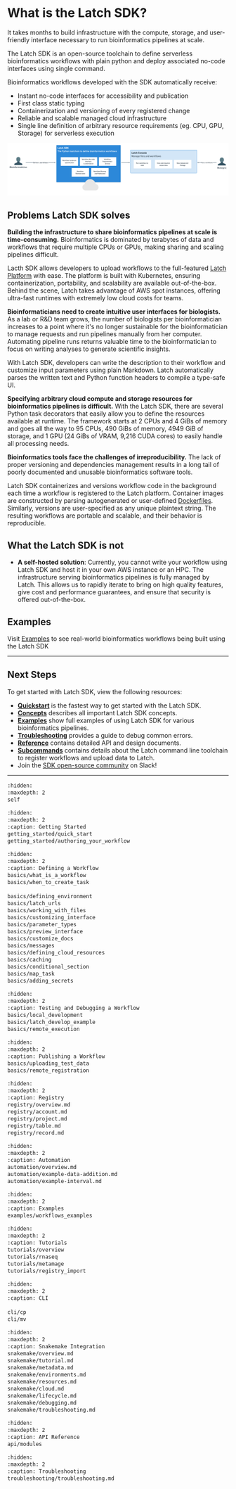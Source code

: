 # What is the Latch SDK?

It takes months to build infrastructure with the compute, storage, and user-friendly interface necessary to run bioinformatics pipelines at scale.

The Latch SDK is an open-source toolchain to define serverless bioinformatics workflows with plain python and deploy associated no-code interfaces using single command.

Bioinformatics workflows developed with the SDK automatically receive:

- Instant no-code interfaces for accessibility and publication
- First class static typing
- Containerization and versioning of every registered change
- Reliable and scalable managed cloud infrastructure
- Single line definition of arbitrary resource requirements (eg. CPU, GPU, Storage) for serverless execution

![SDK Overview](./assets/sdk-intro.png)

## Problems Latch SDK solves

**Building the infrastructure to share bioinformatics pipelines at scale is time-consuming.** Bioinformatics is dominated by terabytes of data and workflows that require multiple CPUs or GPUs, making sharing and scaling pipelines difficult.

Lacth SDK allows developers to upload workflows to the full-featured [Latch Platform](https://console.latch.bio) with ease. The platform is built with Kubernetes, ensuring containerization, portability, and scalability are available out-of-the-box. Behind the scene, Latch takes advantage of AWS spot instances, offering ultra-fast runtimes with extremely low cloud costs for teams.

**Bioinformaticians need to create intuitive user interfaces for biologists.** As a lab or R&D team grows, the number of biologists per bioinformatician increases to a point where it's no longer sustainable for the bioinformatician to manage requests and run pipelines manually from her computer. Automating pipeline runs returns valuable time to the bioinformatician to focus on writing analyses to generate scientific insights.

With Latch SDK, developers can write the description to their workflow and customize input parameters using plain Markdown. Latch automatically parses the written text and Python function headers to compile a type-safe UI.

**Specifying arbitrary cloud compute and storage resources for bioinformatics pipelines is difficult.** With the Latch SDK, there are several Python task decorators that easily allow you to define the resources available at runtime. The framework starts at 2 CPUs and 4 GiBs of memory and goes all the way to 95 CPUs, 490 GiBs of memory, 4949 GiB of storage, and 1 GPU (24 GiBs of VRAM, 9,216 CUDA cores) to easily handle all processing needs.

**Bioinformatics tools face the challenges of irreproducibility.** The lack of proper versioning and dependencies management results in a long tail of poorly documented and unusable bioinformatics software tools.

Latch SDK containerizes and versions workflow code in the background each time a workflow is registered to the Latch platform. Container images are constructed by parsing autogenerated or user-defined [Dockerfiles](https://docs.docker.com/engine/reference/builder/). Similarly, versions are user-specified as any unique plaintext string. The resulting workflows are portable and scalable, and their behavior is reproducible.

## What the Latch SDK is not

- **A self-hosted solution**: Currently, you cannot write your workflow using Latch SDK and host it in your own AWS instance or an HPC. The infrastructure serving bioinformatics pipelines is fully managed by Latch. This allows us to rapidly iterate to bring on high quality features, give cost and performance guarantees, and ensure that security is offered out-of-the-box.

## Examples

Visit [Examples](../examples/workflows_examples.md) to see real-world bioinformatics workflows being built using the Latch SDK

---

## Next Steps

To get started with Latch SDK, view the following resources:

- **[Quickstart](./getting_started/quick_start.md)** is the fastest way to get started with the Latch SDK.
- **[Concepts](./basics/what_is_a_workflow.md)** describes all important Latch SDK concepts.
- **[Examples](./examples/workflows_examples.md)** show full examples of using Latch SDK for various bioinformatics pipelines.
- **[Troubleshooting](./troubleshooting/troubleshooting)** provides a guide to debug common errors.
- **[Reference](./api/modules.rst)** contains detailed API and design documents.
- **[Subcommands](./subcommands.md)** contains details about the Latch command line toolchain to register workflows and upload data to Latch.
- Join the <a href="https://forms.gle/sCjr8tdjzx5HjVW27" target="_blank">SDK open-source community</a> on Slack!

---

```{toctree}
:hidden:
:maxdepth: 2
self
```

```{toctree}
:hidden:
:maxdepth: 2
:caption: Getting Started
getting_started/quick_start
getting_started/authoring_your_workflow
```

```{toctree}
:hidden:
:maxdepth: 2
:caption: Defining a Workflow
basics/what_is_a_workflow
basics/when_to_create_task

basics/defining_environment
basics/latch_urls
basics/working_with_files
basics/customizing_interface
basics/parameter_types
basics/preview_interface
basics/customize_docs
basics/messages
basics/defining_cloud_resources
basics/caching
basics/conditional_section
basics/map_task
basics/adding_secrets
```

```{toctree}
:hidden:
:maxdepth: 2
:caption: Testing and Debugging a Workflow
basics/local_development
basics/latch_develop_example
basics/remote_execution
```

```{toctree}
:hidden:
:maxdepth: 2
:caption: Publishing a Workflow
basics/uploading_test_data
basics/remote_registration
```

```{toctree}
:hidden:
:maxdepth: 2
:caption: Registry
registry/overview.md
registry/account.md
registry/project.md
registry/table.md
registry/record.md
```

```{toctree}
:hidden:
:maxdepth: 2
:caption: Automation
automation/overview.md
automation/example-data-addition.md
automation/example-interval.md
```

```{toctree}
:hidden:
:maxdepth: 2
:caption: Examples
examples/workflows_examples
```

```{toctree}
:hidden:
:maxdepth: 2
:caption: Tutorials
tutorials/overview
tutorials/rnaseq
tutorials/metamage
tutorials/registry_import
```

```{toctree}
:hidden:
:maxdepth: 2
:caption: CLI

cli/cp
cli/mv
```

```{toctree}
:hidden:
:maxdepth: 2
:caption: Snakemake Integration
snakemake/overview.md
snakemake/tutorial.md
snakemake/metadata.md
snakemake/environments.md
snakemake/resources.md
snakemake/cloud.md
snakemake/lifecycle.md
snakemake/debugging.md
snakemake/troubleshooting.md
```

```{toctree}
:hidden:
:maxdepth: 2
:caption: API Reference
api/modules
```

```{toctree}
:hidden:
:maxdepth: 2
:caption: Troubleshooting
troubleshooting/troubleshooting.md
```
